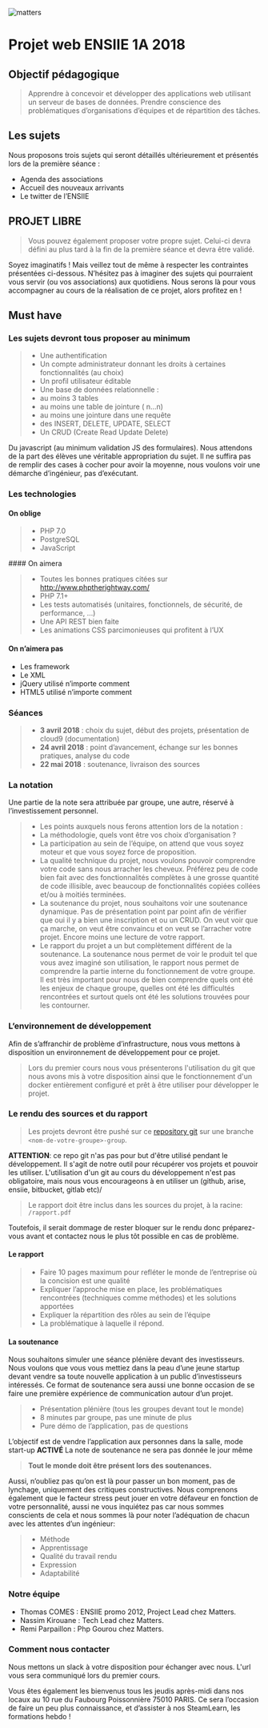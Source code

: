![matters](https://cdn-images-1.medium.com/max/2000/1*Pl-fB1X01RfcEbPP-FVlew.jpeg)

Projet web ENSIIE 1A 2018
======

Objectif pédagogique
----------

>Apprendre à concevoir et développer des applications web utilisant un serveur de bases de données.
>Prendre conscience des problématiques d’organisations d’équipes et de répartition des tâches.

Les sujets
------------

Nous proposons trois sujets qui seront détaillés ultérieurement et présentés lors de la première séance :

* Agenda des associations
* Accueil des nouveaux arrivants
* Le twitter de l’ENSIIE

PROJET LIBRE
-----

>Vous pouvez également proposer votre propre sujet. Celui-ci devra défini au plus tard à la fin de la première séance et devra être validé.

Soyez imaginatifs ! Mais veillez tout de même à respecter les contraintes présentées ci-dessous. N’hésitez pas à imaginer des sujets qui pourraient vous servir (ou vos associations) aux quotidiens. Nous serons là pour vous accompagner au cours de la réalisation de ce projet, alors profitez en !

Must have
-------

### Les sujets devront tous proposer **au minimum**

> * Une authentification
> * Un compte administrateur donnant les droits à certaines fonctionnalités (au choix)
> * Un profil utilisateur éditable
> * Une base de données relationnelle :
> * au moins 3 tables
> * au moins une table de jointure ( n…n)
> * au moins une jointure dans une requête
> * des INSERT, DELETE, UPDATE, SELECT
> * Un CRUD (Create Read Update Delete)

Du javascript (au minimum validation JS des formulaires).
Nous attendons de la part des élèves une véritable appropriation du sujet. Il ne suffira pas de remplir des cases à cocher pour avoir la moyenne, nous voulons voir une démarche d’ingénieur, pas d’exécutant.

### Les technologies

#### On oblige

> * PHP 7.0
> * PostgreSQL
> * JavaScript

#### On aimera

> * Toutes les bonnes pratiques citées sur http://www.phptherightway.com/
> * PHP 7.1+
> * Les tests automatisés (unitaires, fonctionnels, de sécurité, de performance, …)
> * Une API REST bien faite
> * Les animations CSS parcimonieuses qui profitent à l’UX

#### On n’aimera pas

* Les framework
* Le XML
* jQuery utilisé n’importe comment
* HTML5 utilisé n’importe comment

### Séances

> * **3 avril 2018** : choix du sujet, début des projets, présentation de cloud9 (documentation)
> * **24 avril 2018** : point d’avancement, échange sur les bonnes pratiques, analyse du code
> * **22 mai 2018** : soutenance, livraison des sources

### La notation

Une partie de la note sera attribuée par groupe, une autre, réservé à l’investissement personnel.

> * Les points auxquels nous ferons attention lors de la notation :
> * La méthodologie, quels vont être vos choix d’organisation ?
> * La participation au sein de l’équipe, on attend que vous soyez moteur et que vous soyez force de proposition.
> * La qualité technique du projet, nous voulons pouvoir comprendre votre code sans nous arracher les cheveux. Préférez peu de code bien fait avec des fonctionnalités complètes à une grosse quantité de code illisible, avec beaucoup de fonctionnalités copiées collées et/ou à moitiés terminées.
> * La soutenance du projet, nous souhaitons voir une soutenance dynamique. Pas de présentation point par point afin de vérifier que oui il y a bien une inscription et ou un CRUD. On veut voir que ça marche, on veut être convaincu et on veut se l’arracher votre projet. Encore moins une lecture de votre rapport.
> * Le rapport du projet a un but complètement différent de la soutenance. La soutenance nous permet de voir le produit tel que vous avez imaginé son utilisation, le rapport nous permet de comprendre la partie interne du fonctionnement de votre groupe. Il est très important pour nous de bien comprendre quels ont été les enjeux de chaque groupe, quelles ont été les difficultés rencontrées et surtout quels ont été les solutions trouvées pour les contourner.

### L’environnement de développement

Afin de s’affranchir de problème d’infrastructure, nous vous mettons à disposition un environnement de développement pour ce projet.
>Lors du premier cours nous vous présenterons l'utilisation du git que nous avons mis à votre disposition ainsi que le fonctionnement d'un docker entièrement configuré et prêt à être utiliser pour développer le projet.

### Le rendu des sources et du rapport

>Les projets devront être pushé sur ce [repository git](https://github.com/Kirouane/ensiie-project) sur une branche ```<nom-de-votre-groupe>-group```.

**ATTENTION**: ce repo git n'as pas pour but d'être utilisé pendant le développement. Il s'agit de notre outil pour récupérer vos projets et pouvoir les utiliser. L'utilisation d'un git au cours du développement n'est pas obligatoire, mais nous vous encourageons à en utiliser un (github, arise, ensiie, bitbucket, gitlab etc)/

> Le rapport doit être inclus dans les sources du projet, à la racine: ```/rapport.pdf```

Toutefois, il serait dommage de rester bloquer sur le rendu donc préparez-vous avant et contactez nous le plus tôt possible en cas de problème.

#### Le rapport

> * Faire 10 pages maximum pour refléter le monde de l’entreprise où la concision est une qualité
> * Expliquer l’approche mise en place, les problématiques rencontrées (techniques comme méthodes) et les solutions apportées
> * Expliquer la répartition des rôles au sein de l’équipe
> * La problématique à laquelle il répond.

#### La soutenance

Nous souhaitons simuler une séance plénière devant des investisseurs. Nous voulons que vous vous mettiez dans la peau d’une jeune startup devant vendre sa toute nouvelle application à un public d’investisseurs intéressés.
Ce format de soutenance sera aussi une bonne occasion de se faire une première expérience de communication autour d’un projet.

> * Présentation plénière (tous les groupes devant tout le monde)
> * 8 minutes par groupe, pas une minute de plus
> * Pure démo de l’application, pas de questions

L’objectif est de vendre l’application aux personnes dans la salle, mode start-up **ACTIVÉ**
La note de soutenance ne sera pas donnée le jour même

> **Tout le monde doit être présent lors des soutenances.**

Aussi, n’oubliez pas qu’on est là pour passer un bon moment, pas de lynchage, uniquement des critiques constructives. Nous comprenons également que le facteur stress peut jouer en votre défaveur en fonction de votre personnalité, aussi ne vous inquiétez pas car nous sommes conscients de cela et nous sommes là pour noter l’adéquation de chacun avec les attentes d’un ingénieur:

> * Méthode
> * Apprentissage
> * Qualité du travail rendu
> * Expression
> * Adaptabilité

### Notre équipe

* Thomas COMES : ENSIIE promo 2012, Project Lead chez Matters.
* Nassim Kirouane : Tech Lead chez Matters.
* Remi Parpaillon : Php Gourou chez Matters.

### Comment nous contacter

Nous mettons un slack à votre disposition pour échanger avec nous. L'url vous sera communiqué lors du premier cours.

Vous êtes également les bienvenus tous les jeudis après-midi dans nos locaux au 10 rue du Faubourg Poissonnière 75010 PARIS. Ce sera l’occasion de faire un peu plus connaissance, et d’assister à nos SteamLearn, les formations hebdo !
